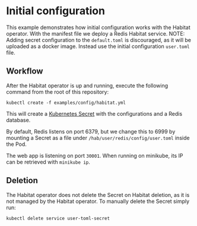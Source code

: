 # Initial configuration

This example demonstrates how initial configuration works with the Habitat operator. With the manifest file we deploy a Redis Habitat service.
NOTE: Adding secret configuration to the `default.toml` is discouraged, as it will be uploaded as a docker image. Instead use the initial configuration `user.toml` file.

## Workflow

After the Habitat operator is up and running, execute the following command from the root of this repository:

`kubectl create -f examples/config/habitat.yml`

This will create a [Kubernetes Secret](https://kubernetes.io/docs/concepts/configuration/secret/) with the configurations and a Redis database.

By default, Redis listens on port 6379, but we change this to 6999 by mounting a
Secret as a file under `/hab/user/redis/config/user.toml` inside the Pod.

The web app is listening on port `30001`. When running on minikube, its IP can
be retrieved with `minikube ip`.

## Deletion

The Habitat operator does not delete the Secret on Habitat deletion, as it is not managed by the Habitat operator.
To manually delete the Secret simply run:

```
kubectl delete service user-toml-secret
```
